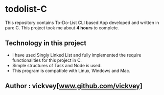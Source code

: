 # todolist-C
This repository contains To-Do-List CLI based App developed and written in pure C.
This project took me about **4 hours** to complete.

## Technology in this project
- I have used Singly Linked List and fully implemented the require functionalities for this project in C.
- Simple structures of Task and Node is used.
- This program is compatible with Linux, Windows and Mac.


## Author : vickvey[www.github.com/vickvey]
